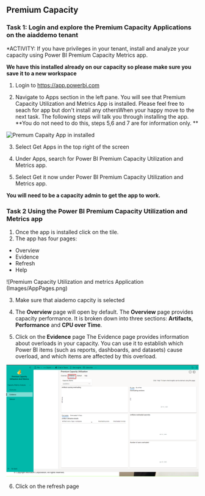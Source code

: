 ## Premium Capacity

### Task 1: Login and explore the Premium Capacity Applications on the aiaddemo tenant


*ACTIVITY: If you have privileges in your tenant, install and analyze your capacity using Power BI Premium Capacity Metrics app.

**We have this installed already on our capacity so please make sure you save it to a new workspace**



1. Login to https://app.powerbi.com 

2. Navigate to Apps section in the left pane. You will see that Premium Capacity Utilization and Metrics App is installed. Please feel free to seach for app but don't install any othersWhen your happy move to the next task. The following steps will talk you through installing the app. **You do not need to do this, steps 5,6 and 7 are for information only. **

![Premum Capaity App in installed](Images/PremiumCapacityApps.png)

3. Select Get Apps in the top right of the screen
 
4. Under Apps, search for Power BI Premium Capacity Utilization and Metrics app.

5. Select Get it now under Power BI Premium Capacity Utilization and Metrics app.

**You will need to be a capacity admin to get the app to work.**



### Task 2 Using the  Power BI Premium Capacity Utilization and Metrics app

1. Once the app is installed click on the tile.
2. The app has four  pages:
  - Overview
  - Evidence
  - Refresh
  - Help

![Premium Capacity Utilization and metrics Application (Images/AppPages.png)

3. Make sure that aiademo capcity is selected

4. The  **Overview** page will open by default. The **Overview** page provides capacity performance. It is broken  down into three sections: **Artifacts**, **Performance** and **CPU over Time**.

5. Click on the **Evidence** page The Evidence page provides information about overloads in your capacity.  You can use it to establish which Power BI items (such as reports, dashboards, and datasets) cause overload, and which items are affected by this overload.


![Premium Capacity Utilization and metrics Application](Images/Evidence.png)
 
6. Click on the refresh page





